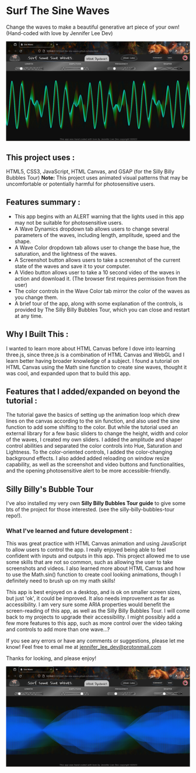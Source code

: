 ﻿# Surf The Sine Waves

Change the waves to make a beautiful generative art piece of your own!
(Hand-coded with love by Jennifer Lee Dev)

![Surf The Sine Waves in action](/assets/sine-waves1.jpg)

## This project uses : 
HTML5, CSS3, JavaScript, HTML Canvas, and GSAP (for the Silly Billy Bubbles Tour)
**Note:** This project uses animated visual patterns that may be uncomfortable or potentially harmful for photosensitive users.

## Features summary :
- This app begins with an ALERT warning that the lights used in this app may not be suitable for photosensitive users.
- A Wave Dynamics dropdown tab allows users to change several parameters of the waves, including length, amplitude, speed and the shape.
- A Wave Color dropdown tab allows user to change the base hue, the saturation, and the lightness of the waves.
- A Screenshot button allows users to take a screenshot of the current state of the waves and save it to your computer.
- A Video button allows user to take a 10 second video of the waves in action and download it. (The browser first requires permission from the user)
- The color controls in the Wave Color tab mirror the color of the waves as you change them.
- A brief tour of the app, along with some explanation of the controls, is provided by The Silly Billy Bubbles Tour, which you can close and restart at any time.

## Why I Built This :
I wanted to learn more about HTML Canvas before I dove into learning three.js, since three.js is a combination of HTML Canvas and WebGL and I learn better having broader knowledge of a subject. I found a tutorial on HTML Canvas using the Math sine function to create sine waves, thought it was cool, and expanded upon that to build this app. 

## Features that I added/expanded on beyond the tutorial : 
The tutorial gave the basics of setting up the animation loop which drew lines on the canvas according to the sin function, and also used the sine function to add some shifting to the color. But while the tutorial used an external library for a few basic sliders to change the height, width and color of the waves, I created my own sliders. I added the amplitude and shaper control abilities and separated the color controls into Hue, Saturation and Lightness. To the color-oriented controls, I added the color-changing background effects. I also added added reloading on window resize capability, as well as the screenshot and video buttons and functionalities, and the opening photosensitive alert to be more accessible-friendly.

## Silly Billy's Bubble Tour
I've also installed my very own **Silly Billy Bubbles Tour guide** to give some bts of the project for those interested. (see the silly-billy-bubbles-tour repo!).

### What I've learned and future development : 
This was great practice with HTML Canvas animation and using JavaScript to allow users to control the app. I really enjoyed being able to feel confident with inputs and outputs in this app. This project allowed me to use some skills that are not so common, such as allowing the user to take screenshots and videos. I also learned more about HTML Canvas and how to use the Math.sin() function to create cool looking animations, though I definitely need to brush up on my math skills! 

This app is best enjoyed on a desktop, and is ok on smaller screen sizes, but just 'ok', it could be improved. It also needs improvement as far as accessibility. I am very sure some ARIA properties would benefit the screen-reading of this app, as well as the Silly Billy Bubbles Tour. I will come back to my projects to upgrade their accessibility. I might possibly add a few more features to this app, such as more control over the video taking and controls to add more than one wave...? 

If you see any errors or have any comments or suggestions, please let me know! Feel free to email me at jennifer_lee_dev@protonmail.com


Thanks for looking, and please enjoy!

![Surf The Sine Waves in action](/assets/sine-waves2.jpg)


